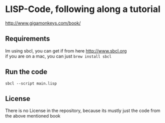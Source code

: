# LISP-Code, following along a tutorial
http://www.gigamonkeys.com/book/

## Requirements
Im using sbcl, you can get if from here http://www.sbcl.org  
if you are on a mac, you can just ```brew install sbcl```

## Run the code
```console
sbcl --script main.lisp
```

## License
There is no License in the repository, because its mustly just the code from the above mentioned book
